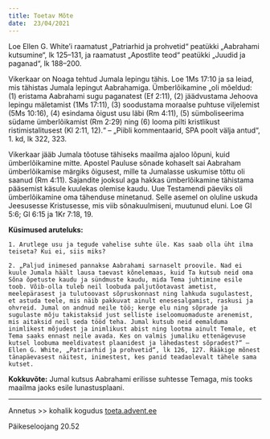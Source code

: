 ```yaml
---
title: Toetav Mõte  
date:  23/04/2021  
---
```


Loe Ellen G. White’i raamatust „Patriarhid ja prohvetid“ peatükki „Aabrahami kutsumine“, lk 125–131, ja raamatust „Apostlite teod“ peatükki „Juudid ja paganad“, lk 188–200.

Vikerkaar on Noaga tehtud Jumala lepingu tähis. Loe 1Ms 17:10 ja sa leiad, mis tähistas Jumala lepingut Aabrahamiga. Ümberlõikamine „oli mõeldud: (1) eristama Aabrahami sugu paganatest (Ef 2:11), (2) jäädvustama Jehoova lepingu mäletamist (1Ms 17:11), (3) soodustama moraalse puhtuse viljelemist (5Ms 10:16), (4) esindama õigust usu läbi (Rm 4:11), (5) sümboliseerima südame ümberlõikamist (Rm 2:29) ning (6) looma pilti kristlikust ristimistalitusest (Kl 2:11, 12).“ – „Piibli kommentaarid, SPA poolt välja antud“, 1. kd, lk 322, 323.

Vikerkaar jääb Jumala tõotuse tähiseks maailma ajaloo lõpuni, kuid ümberlõikamine mitte. Apostel Pauluse sõnade kohaselt sai Aabraham ümberlõikamise märgiks õigusest, mille ta Jumalasse uskumise tõttu oli saanud (Rm 4:11). Sajandite jooksul aga hakkas ümberlõikamine tähistama pääsemist käsule kuulekas olemise kaudu. Uue Testamendi päeviks oli ümberlõikamine oma tähenduse minetanud. Selle asemel on oluline uskuda Jeesusesse Kristusesse, mis viib sõnakuulmiseni, muutunud eluni. Loe Gl 5:6; Gl 6:15 ja 1Kr 7:18, 19.

**Küsimused aruteluks:**

`1. Arutlege usu ja tegude vahelise suhte üle. Kas saab olla üht ilma teiseta? Kui ei, siis miks?`

`2. „Paljud inimesed pannakse Aabrahami sarnaselt proovile. Nad ei kuule Jumala häält lausa taevast kõnelemaas, kuid Ta kutsub neid oma Sõna õpetuste kaudu ja sündmuste kaudu, mida Tema juhtimine esile toob. Võib-olla tuleb neil loobuda paljutõotavast ametist, meelepärasest ja tulutoovast sõpruskonnast ning lahkuda sugulastest, et astuda teele, mis näib pakkuvat ainult enesesalgamist, raskusi ja ohvreid. Jumal on andnud neile töö; kerge elu ning sõprade ja sugulaste mõju takistaksid just selliste iseloomuomaduste arenemist, mis aitaksid neil seda tööd teha. Jumal kutsub neid eemalduma inimlikest mõjudest ja inimlikust abist ning lootma ainult Temale, et Tema saaks ennast neile avada. Kes on valmis jumaliku ettenägevuse kutsel loobuma meeldivatest plaanidest ja lähedastest sõpradest?“ – Ellen G. White, „Patriarhid ja prohvetid“, lk 126, 127. Rääkige mõnest tänapäevasest näitest, inimestest, kes panid teadaolevalt tähele sama kutset.`

**Kokkuvõte:** Jumal kutsus Aabrahami erilisse suhtesse Temaga, mis tooks maailma jaoks esile lunastusplaani.

---

Annetus >> kohalik kogudus [toeta.advent.ee](https://toeta.advent.ee/)  

Päikeseloojang 20.52
